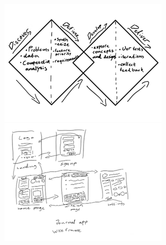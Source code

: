 ![Double Diamond](https://github.com/HordurPalsson/Vef-r-un-3-HP/blob/main/Files/Diamond.jpg)
![Wireframe](https://github.com/HordurPalsson/Vef-r-un-3-HP/blob/main/Files/Wireframe.jpg)